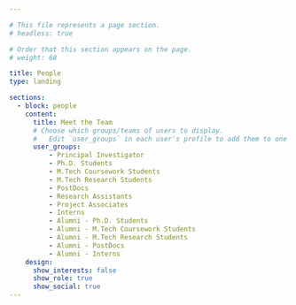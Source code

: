 ```yaml
---

# This file represents a page section.
# headless: true

# Order that this section appears on the page.
# weight: 68

title: People
type: landing

sections:
  - block: people
    content:
      title: Meet the Team
      # Choose which groups/teams of users to display.
      #   Edit `user_groups` in each user's profile to add them to one or more of these groups.
      user_groups:
          - Principal Investigator
          - Ph.D. Students
          - M.Tech Coursework Students
          - M.Tech Research Students
          - PostDocs
          - Research Assistants
          - Project Associates
          - Interns
          - Alumni - Ph.D. Students
          - Alumni - M.Tech Coursework Students
          - Alumni - M.Tech Research Students
          - Alumni - PostDocs
          - Alumni - Interns
    design:
      show_interests: false
      show_role: true
      show_social: true
---
```

